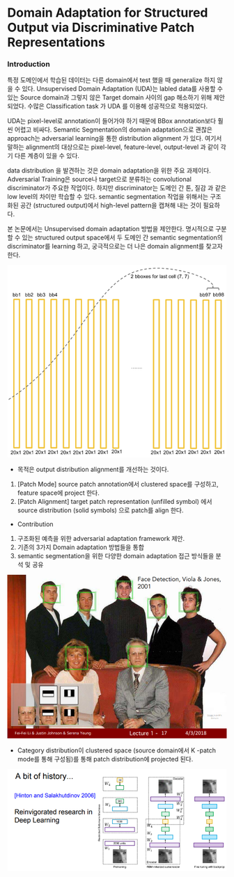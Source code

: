 # Domain Adaptation for Structured Output via Discriminative Patch Representations

### Introduction

특정 도메인에서 학습된 데이터는 다른 domain에서 test 했을 때 generalize 하지 않을 수 있다. Unsupervised Domain Adaptation \(UDA\)는 labled data를 사용할 수 있는 Source domain과 그렇지 않은 Target domain 사이의 gap 해소하기 위해 제안되었다. 수많은 Classification task 가 UDA 를 이용해 성공적으로 적용되었다. 

UDA는 pixel-level로 annotation이 들어가야 하기 때문에 BBox annotation보다 훨씬 어렵고 비싸다. Semantic Segmentation의 domain adaptation으로 괜찮은 approach는 adversarial learning을 통한 distribution alignment 가 있다. 여기서 말하는 alignment의 대상으로는 pixel-level, feature-level, output-level 과 같이 각기 다른 계층이 있을 수 있다.

data distribution 을 발견하는 것은 domain adaptation을 위한 주요 과제이다. Adversarial Training은 source나 target으로 분류하는 convolutional discriminator가 주요한 작업이다. 하지만 discriminator는 도메인 간 톤, 질감 과 같은 low level의 차이만 학습할 수 있다. semantic segmentation 작업을 위해서는 구조화된 공간 \(structured output\)에서 high-level pattern을 캡쳐해 내는 것이 필요하다. 

본 논문에서는 Unsupervised domain adaptation 방법을 제안한다.  명시적으로 구분할 수 있는 structured output space에서 두 도메인 간 semantic segmentation의 discriminator를 learning 하고, 궁극적으로는 더 나은 domain alignment를 찾고자 한다.

![](../.gitbook/assets/image%20%283%29.png)

* 목적은 output distribution alignment를 개선하는 것이다.

1. \[Patch Mode\] source patch annotation에서 clustered space를 구성하고, feature space에 project 한다.
2. \[Patch Alignment\] target patch representation \(unfilled symbol\) 에서 source distribution \(solid symbols\) 으로 patch를 align 한다.

* Contribution

1. 구조화된 예측을 위한 adversarial adaptation framework 제안. 
2. 기존의 3가지 Domain adaptation 방법들을 통합
3. semantic segmentation을 위한 다양한 domain adaptation 접근 방식들을 분석 및 공유

![](../.gitbook/assets/image%20%288%29.png)

* Category distribution이 clustered space \(source domain에서 K -patch mode를 통해 구성됨\)를 통해  patch distribution에 projected 된다.

![](../.gitbook/assets/image%20%28137%29.png)




